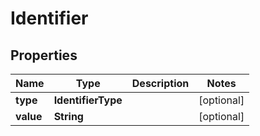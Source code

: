 

# Identifier


## Properties

| Name | Type | Description | Notes |
|------------ | ------------- | ------------- | -------------|
|**type** | **IdentifierType** |  |  [optional] |
|**value** | **String** |  |  [optional] |



